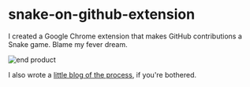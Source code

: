 # snake-on-github-extension

I created a Google Chrome extension that makes GitHub contributions a Snake game. Blame my fever dream.
 
![end product](https://github.com/user-attachments/assets/fed21f7a-750e-4884-b266-159311b9760d)


I also wrote a [little blog of the process](https://codeheir.com/2024/12/07/github-contributions-snake-extension/), if you're bothered.
